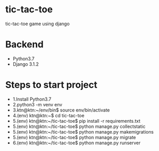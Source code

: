 # tic-tac-toe
tic-tac-toe game using django

# Backend
- Python3.7
- Django 3.1.2

# Steps to start project

- 1.Install Python3.7
- 2.python3 -m venv env
- 3.ktn@ktn:~/env/bin$ source env/bin/activate
- 4.(env) ktn@ktn:~$ cd tic-tac-toe
- 5.(env) ktn@ktn:~/tic-tac-toe$ pip install -r requirements.txt
- 5.(env) ktn@ktn:~/tic-tac-toe$ python manage.py collectstatic
- 5.(env) ktn@ktn:~/tic-tac-toe$ python manage.py makemigrations
- 5.(env) ktn@ktn:~/tic-tac-toe$ python manage.py migrate
- 6.(env) ktn@ktn:~/tic-tac-toe$ python manage.py runserver

